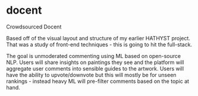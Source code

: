 # docent
Crowdsourced Docent 

Based off of the visual layout and structure of my earlier HATHYST project.
That was a study of front-end techniques - this is going to hit the full-stack. 

The goal is unmoderated commenting using ML based on open-source NLP. Users will share insights on paintings they see and the
platform will aggregate user comments into sensible guides to the artwork. Users will have the ability to upvote/downvote but this will mostly be for unseen rankings - instead heavy ML will pre-filter comments based on the topic at hand. 
